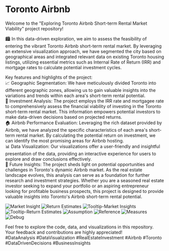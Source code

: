 # Toronto Airbnb
 Welcome to the "Exploring Toronto Airbnb Short-term Rental Market Viability" project repository! 
 
 🏙️  In this data-driven exploration, we aim to assess the feasibility of entering the vibrant Toronto Airbnb short-term rental market. By leveraging an extensive visualization approach, we have segmented the city based on geographical areas and integrated relevant data on existing Toronto housing listings, utilizing essential metrics such as Internal Rate of Return (IRR) and mortgage rates to calculate potential investment cycles.  
 
Key features and highlights of the project:  
📈 Geographic Segmentation: We have meticulously divided Toronto into different geographic zones, allowing us to gain valuable insights into the variations and trends within each area's short-term rental potential.  
💼 Investment Analysis: The project employs the IRR rate and mortgagee rate to comprehensively assess the financial viability of investing in the Toronto short-term rental market. This information empowers potential investors to make data-driven decisions based on projected returns.  
🏠 Airbnb Performance Evaluation: Leveraging the rich dataset provided by Airbnb, we have analyzed the specific characteristics of each area's short-term rental market. By calculating the potential return on investment, we can identify the most promising areas for Airbnb hosting.  
📊 Data Visualization: Our visualizations offer a user-friendly and insightful presentation of the data, providing an interactive experience for users to explore and draw conclusions effectively.  
🚀 Future Insights: The project sheds light on potential opportunities and challenges in Toronto's dynamic Airbnb market. As the real estate landscape evolves, this analysis can serve as a foundation for further research and investment strategies.  Whether you are a seasoned real estate investor seeking to expand your portfolio or an aspiring entrepreneur looking for profitable business prospects, this project is designed to provide valuable insights into Toronto's Airbnb short-term rental potential.  


![Market Insight](https://github.com/hw-huang96/Toronto-Airbnb-Power-BI/assets/137115739/0dfd4346-e541-45e1-adc7-ff684a60edb3)
![Return Estimates](https://github.com/hw-huang96/Toronto-Airbnb-Power-BI/assets/137115739/e0be7151-c85f-47d3-85d5-dd3e93a749ae)
![Tooltip-Market Insights](https://github.com/hw-huang96/Toronto-Airbnb-Power-BI/assets/137115739/71b8394c-9801-444b-88a3-5f348f165c68)
![Tooltip-Return Estimates](https://github.com/hw-huang96/Toronto-Airbnb-Power-BI/assets/137115739/f139e27a-7544-4ede-8a31-35bdcdabda4b)
![Assumption](https://github.com/hw-huang96/Toronto-Airbnb-Power-BI/assets/137115739/cea566b9-4bf4-43d8-ad4d-059901cdd133)
![Reference](https://github.com/hw-huang96/Toronto-Airbnb-Power-BI/assets/137115739/2ebb23cc-2c34-4c8b-aac2-7e076c5895a6)
![Measures](https://github.com/hw-huang96/Toronto-Airbnb-Power-BI/assets/137115739/02eeaaa2-36d4-40de-a67e-cf98aee6857b)
![Debug](https://github.com/hw-huang96/Toronto-Airbnb-Power-BI/assets/137115739/b644fb12-1ad2-490a-a928-79e9a578f503)


Feel free to explore the code, data, and visualizations in this repository. Your feedback and contributions are highly appreciated!  
#DataAnalysis #DataVisualization #RealEstateInvestment #Airbnb #Toronto #DataDrivenDecisions #BusinessInsights
